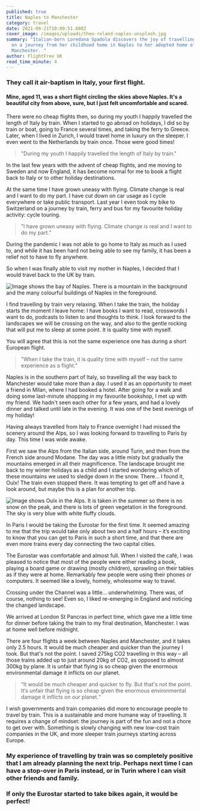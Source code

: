 ```yaml
---
published: true
title: Naples to Manchester
category: travel
date: 2021-09-21T10:09:51.608Z
cover_image: /images/uploads/theo-roland-naples-unsplash.jpg
summary: "Italian-born Loredana Spadola discovers the joy of travelling by train
  on a journey from her childhood home in Naples to her adopted home of
  Manchester. "
author: FlightFree UK
read_time_minute: 4
---
```

### They call it air-baptism in Italy, your first flight.

#### Mine, aged 11, was a short flight circling the skies above Naples. It's a beautiful city from above, sure, but I just felt uncomfortable and scared.

There were no cheap flights then, so during my youth I happily travelled the length of Italy by train. When I started to go abroad on holidays, I did so by train or boat, going to France several times, and taking the ferry to Greece. Later, when I lived in Zurich, I would travel home in luxury on the sleeper. I even went to the Netherlands by train once. Those were good times! 

> "During my youth I happily travelled the length of Italy by train."

In the last few years with the advent of cheap flights, and me moving to Sweden and now England, it has become normal for me to book a flight back to Italy or to other holiday destinations. 

At the same time I have grown uneasy with flying. Climate change is real and I want to do my part. I have cut down on car usage as I cycle everywhere or take public transport. Last year I even took my bike to Switzerland on a journey by train, ferry and bus for my favourite holiday activity: cycle touring. 

> ”I have grown uneasy with flying. Climate change is real and I want to do my part.”

During the pandemic I was not able to go home to Italy as much as I used to, and while it has been hard not being able to see my family, it has been a relief not to have to fly anywhere.

So when I was finally able to visit my mother in Naples, I decided that I would travel back to the UK by train. 

![Image shows the bay of Naples. There is a mountain in the background and the many colourful buildings of Naples in the foreground.](/images/uploads/danilo-d-agostino-naples-unsplash.jpg "Naples")

I find travelling by train very relaxing. When I take the train, the holiday starts the moment I leave home: I have books I want to read, crosswords I want to do, podcasts to listen to and thoughts to think. I look forward to the landscapes we will be crossing on the way, and also to the gentle rocking that will put me to sleep at some point. It is quality time with myself.

You will agree that this is not the same experience one has during a short European flight.

> "When I take the train, it is quality time with myself – not the same experience as a flight."

Naples is in the southern part of Italy, so travelling all the way back to Manchester would take more than a day. I used it as an opportunity to meet a friend in Milan, where I had booked a hotel. After going for a walk and doing some last-minute shopping in my favourite bookshop, I met up with my friend. We hadn't seen each other for a few years, and had a lovely dinner and talked until late in the evening. It was one of the best evenings of my holiday!

Having always travelled from Italy to France overnight I had missed the scenery around the Alps, so I was looking forward to travelling to Paris by day. This time I was wide awake. 

First we saw the Alps from the Italian side, around Turin, and then from the French side around Modane. The day was a little misty but gradually the mountains emerged in all their magnificence. The landscape brought me back to my winter holidays as a child and I started wondering which of these mountains we used to sledge down in the snow. There... I found it, Oulx! The train even stopped there. It was tempting to get off and have a look around, but maybe this is a plan for another trip.  

![Image shows Oulx in the Alps. It is taken in the summer so there is no snow on the peak, and there is lots of green vegetation in the foreground. The sky is very blue with white fluffy clouds.](/images/uploads/lorenzo-scarcelli-oulx-alps-unsplash.jpg "Passing Oulx in the Alps")

In Paris I would be taking the Eurostar for the first time. It seemed amazing to me that the trip would take only about two and a half hours – it’s exciting to know that you can get to Paris in such a short time, and that there are even more trains every day connecting the two capital cities.

The Eurostar was comfortable and almost full. When I visited the café, I was pleased to notice that most of the people were either reading a book, playing a board game or drawing (mostly children), sprawling on their tables as if they were at home. Remarkably few people were using their phones or computers. It seemed like a lovely, homely, wholesome way to travel. 

Crossing under the Channel was a little… underwhelming. There was, of course, nothing to see! Even so, I liked re-emerging in England and noticing the changed landscape. 

We arrived at London St Pancras in perfect time, which gave me a little time for dinner before taking the train to my final destination, Manchester. I was at home well before midnight. 

There are four flights a week between Naples and Manchester, and it takes only 2.5 hours. It would be much cheaper and quicker than the journey I took. But that's not the point. I saved 275kg CO2 travelling in this way – all those trains added up to just around 20kg of CO2, as opposed to almost 300kg by plane. It is unfair that flying is so cheap given the enormous environmental damage it inflicts on our planet. 

> “It would be much cheaper and quicker to fly. But that's not the point. It‘s unfair that flying is so cheap given the enormous environmental damage it inflicts on our planet.“

I wish governments and train companies did more to encourage people to travel by train. This is a sustainable and more humane way of travelling. It requires a change of mindset: the journey is part of the fun and not a chore to get over with. Something is slowly changing with new low-cost train companies in the UK, and more sleeper train journeys starting across Europe.

### My experience of travelling by train was so completely positive that I am already planning the next trip. Perhaps next time I can have a stop-over in Paris instead, or in Turin where I can visit other friends and family.

### If only the Eurostar started to take bikes again, it would be perfect!